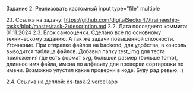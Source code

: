 Задание 2. Реализовать кастомный input type="file" multiple

2.1. Ссылка на задачу: https://github.com/digitalSector47/traineeship-tasks/blob/master/task-2/description.md
2.2. Дата последнего коммита: 01.11.2024
2.3. Блок самооценки. 
Сделано все по основному техническому заданию.  А так же задачи повышенной сложности.
Уточнение.
При отправке файлов на backend, для удобства, в консоль выводится таблица файлов.
Добавил папку test_img для теста приложения где есть формат svg, большой размер (больше 10mb), длинное имя файла, имена по алфавиту для проверки сортировки по имени. 
Возможно упустил какие проверки в коде. 
Буду рад ревью. :)

2.4. Ссылка на деплой:  ds-task-2.vercel.app


